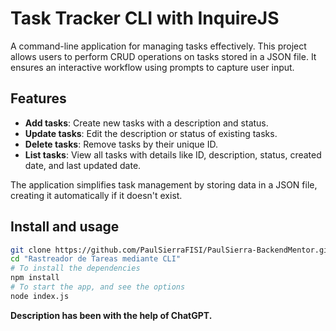 # Task Tracker CLI with InquireJS

A command-line application for managing tasks effectively. This project allows users to perform CRUD operations on tasks stored in a JSON file. It ensures an interactive workflow using prompts to capture user input.

## Features

- **Add tasks**: Create new tasks with a description and status.
- **Update tasks**: Edit the description or status of existing tasks.
- **Delete tasks**: Remove tasks by their unique ID.
- **List tasks**: View all tasks with details like ID, description, status, created date, and last updated date.

The application simplifies task management by storing data in a JSON file, creating it automatically if it doesn't exist.

## Install and usage


```bash
git clone https://github.com/PaulSierraFISI/PaulSierra-BackendMentor.git
cd "Rastreador de Tareas mediante CLI"
# To install the dependencies
npm install
# To start the app, and see the options
node index.js
```

**Description has been with the help of ChatGPT.**
